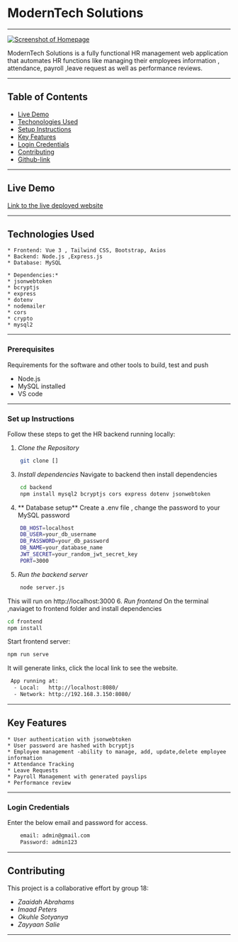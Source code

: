 # ModernTech Solutions
- - - -
[![Screenshot of Homepage](C:\Users\zaaid\Desktop\module1-Project1\frontend\src\assets\image.png)]()

ModernTech Solutions is a fully functional HR management web application that automates HR functions like managing their employees information , attendance, payroll ,leave request as well as performance reviews.
- - - -
## Table of Contents
 - [Live Demo](#live-demo)
 - [Techonologies Used](#technologies-used)
 - [Setup Instructions](#setup-instructions)
 - [Key Features](#key-features)
 - [Login Credentials](#login-credentials)
 - [Contributing](#contributing)
 - [Github-link](#github-link)
- - - -
## Live Demo
[Link to the live deployed website]()
- - - -
## Technologies Used
    * Frontend: Vue 3 , Tailwind CSS, Bootstrap, Axios
    * Backend: Node.js ,Express.js
    * Database: MySQL
    
    * Dependencies:*
    * jsonwebtoken
    * bcryptjs
    * express
    * dotenv
    * nodemailer
    * cors
    * crypto
    * mysql2
- - - -
### Prerequisites
Requirements for the software and other tools to build, test and push
- Node.js
- MySQL installed
- VS code
- - - -
### Set up Instructions
Follow these steps to get the HR backend running locally:
1. *Clone the Repository*
```bash
    git clone []
   ```
3. *Install dependencies*
Navigate to backend then install dependencies
```bash
    cd backend
    npm install mysql2 bcryptjs cors express dotenv jsonwebtoken
```
4. ** Database setup**
Create a  .env file , change the password to your MySQL password
```bash
    DB_HOST=localhost
    DB_USER=your_db_username
    DB_PASSWORD=your_db_password
    DB_NAME=your_database_name
    JWT_SECRET=your_random_jwt_secret_key
    PORT=3000
```
5. *Run the backend server*
```bash
    node server.js
```
This will run on http://localhost:3000
6. *Run frontend*
On the terminal ,naviaget to frontend folder and install dependencies
```bash
cd frontend
npm install
```
Start frontend server:
```bash
npm run serve
```
It will generate links, click the local link to see the website.
```bash
 App running at:
  - Local:   http://localhost:8080/ 
  - Network: http://192.168.3.150:8080/
```
- - - -
## Key Features
    * User authentication with jsonwebtoken
    * User password are hashed with bcryptjs
    * Employee management -ability to manage, add, update,delete employee information
    * Attendance Tracking
    * Leave Requests
    * Payroll Management with generated payslips
    * Performance review
- - - -
### Login Credentials
Enter the below email and password for access.
```bash
    email: admin@gmail.com
    Password: admin123
```
  - - - -
## Contributing
This project is a collaborative effort by group 18:
- *Zaaidah Abrahams*
- *Imaad Peters*
- *Okuhle Sotyanya*
- *Zayyaan Salie*
- - - -
